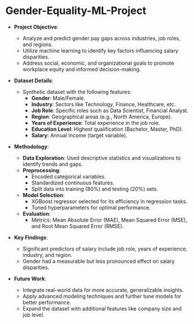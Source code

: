 # Gender-Equality-ML-Project

- **Project Objective**:  
  - Analyze and predict gender pay gaps across industries, job roles, and regions.  
  - Utilize machine learning to identify key factors influencing salary disparities.  
  - Address social, economic, and organizational goals to promote workplace equity and informed decision-making.  

- **Dataset Details**:  
  - Synthetic dataset with the following features:  
    - **Gender**: Male/Female.  
    - **Industry**: Sectors like Technology, Finance, Healthcare, etc.  
    - **Job Role**: Specific roles such as Data Scientist, Financial Analyst.  
    - **Region**: Geographical areas (e.g., North America, Europe).  
    - **Years of Experience**: Total experience in the job role.  
    - **Education Level**: Highest qualification (Bachelor, Master, PhD).  
    - **Salary**: Annual income  (target variable).  

- **Methodology**:  
  - **Data Exploration**: Used descriptive statistics and visualizations to identify trends and gaps.  
  - **Preprocessing**:  
    - Encoded categorical variables.  
    - Standardized continuous features.  
    - Split data into training (80%) and testing (20%) sets.  
  - **Model Selection**:  
    - XGBoost regressor selected for its efficiency in regression tasks.  
    - Tuned hyperparameters for optimal performance.  
  - **Evaluation**:  
    - Metrics: Mean Absolute Error (MAE), Mean Squared Error (MSE), and Root Mean Squared Error (RMSE).  

- **Key Findings**:  
  - Significant predictors of salary include job role, years of experience, industry, and region.  
  - Gender had a measurable but less pronounced effect on salary disparities.  

- **Future Work**:  
  - Integrate real-world data for more accurate, generalizable insights.  
  - Apply advanced modeling techniques and further tune models for better performance.  
  - Expand the dataset with additional features like company size and job level.

